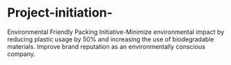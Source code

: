 # Project-initiation-
Environmental Friendly Packing Initiative-Minimize environmental impact by reducing plastic usage by 50% and increasing the use of biodegradable materials. Improve brand reputation as an environmentally conscious company.
